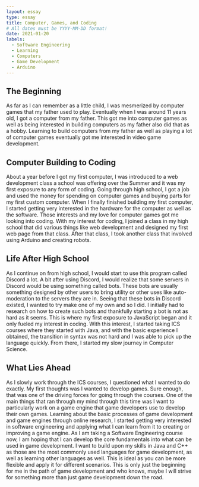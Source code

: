 ```yaml
---
layout: essay
type: essay
title: Computer, Games, and Coding
# All dates must be YYYY-MM-DD format!
date: 2021-01-20
labels:
  - Software Engineering
  - Learning
  - Computers
  - Game Development
  - Arduino
---
```


## The Beginning

As far as I can remember as a little child, I was mesmerized by computer games that my father used to play. Eventually when I was around 11 years old, I got a computer from my father. This got me into computer games as well as being interested in building computers as my father also did that as a hobby. Learning to build computers from my father as well as playing a lot of computer games eventually got me interested in video game development.

## Computer Building to Coding

About a year before I got my first computer, I was introduced to a web development class a school was offering over the Summer and it was my first exposure to any form of coding. Going through high school, I got a job and used the money for spending on computer games and buying parts for my first custom computer. When I finally finished building my first computer, I started getting very interested in the hardware for the computer as well as the software. Those interests and my love for computer games got me looking into coding. With my interest for coding, I joined a class in my high school that did various things like web development and designed my first web page from that class. After that class, I took another class that involved using Arduino and creating robots. 

## Life After High School

As I continue on from high school, I would start to use this program called Discord a lot. A bit after using Discord, I would realize that some servers in Discord would be using something called bots. These bots are usually something designed by other users to bring utility or other uses like auto-moderation to the servers they are in. Seeing that these bots in Discord existed, I wanted to try make one of my own and so I did. I initially had to research on how to create such bots and thankfully starting a bot is not as hard as it seems. This is where my first exposure to JavaScript began and it only fueled my interest in coding. With this interest, I started taking ICS courses where they started with Java, and with the basic experience I obtained, the transition in syntax was not hard and I was able to pick up the language quickly. From there, I started my slow journey in Computer Science.

## What Lies Ahead

As I slowly work through the ICS courses, I questioned what I wanted to do exactly. My first thoughts was I wanted to develop games. Sure enough, that was one of the driving forces for going through the courses. One of the main things that ran through my mind through this time was I want to particularly work on a game engine that game developers use to develop their own games. Learning about the basic processes of game development and game engines through online research, I started getting very interested in software engineering and applying what I can learn from it to creating or improving a game engine. As I am taking a Software Engineering course now, I am hoping that I can develop the core fundamentals into what can be used in game development. I want to build upon my skills in Java and C++ as those are the most commonly used languages for game development, as well as learning other languages as well. This is ideal as you can be more flexible and apply it for different scenarios. This is only just the beginning for me in the path of game development and who knows, maybe I will strive for something more than just game development down the road.

